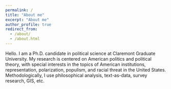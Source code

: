 ```yaml
---
permalink: /
title: "About me"
excerpt: "About me"
author_profile: true
redirect_from: 
  - /about/
  - /about.html
---
```


Hello. I am a Ph.D. candidate in political science at Claremont Graduate University. My research is centered on American politics and political theory, with special interests in the topics of American institutions, representation, polarization, populism, and racial threat in the United States. Methodologically, I use philosophical analysis, text-as-data, survey research, GIS, etc.
